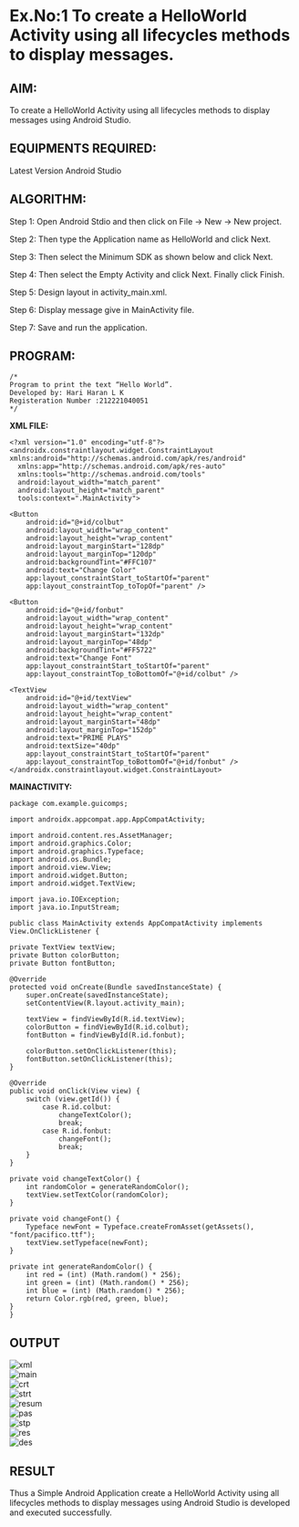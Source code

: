 # Ex.No:1 To create a HelloWorld Activity using all lifecycles methods to display messages.


## AIM:

To create a HelloWorld Activity using all lifecycles methods to display messages using Android Studio.

## EQUIPMENTS REQUIRED:

Latest Version Android Studio

## ALGORITHM:

Step 1: Open Android Stdio and then click on File -> New -> New project.

Step 2: Then type the Application name as HelloWorld and click Next. 

Step 3: Then select the Minimum SDK as shown below and click Next.

Step 4: Then select the Empty Activity and click Next. Finally click Finish.

Step 5: Design layout in activity_main.xml.

Step 6: Display message give in MainActivity file.

Step 7: Save and run the application.

## PROGRAM:
```
/*
Program to print the text “Hello World”.
Developed by: Hari Haran L K
Registeration Number :212221040051
*/
```
**XML FILE:**
    
    
    <?xml version="1.0" encoding="utf-8"?>
    <androidx.constraintlayout.widget.ConstraintLayout xmlns:android="http://schemas.android.com/apk/res/android"
      xmlns:app="http://schemas.android.com/apk/res-auto"
      xmlns:tools="http://schemas.android.com/tools"
      android:layout_width="match_parent"
      android:layout_height="match_parent"
      tools:context=".MainActivity">

    <Button
        android:id="@+id/colbut"
        android:layout_width="wrap_content"
        android:layout_height="wrap_content"
        android:layout_marginStart="128dp"
        android:layout_marginTop="120dp"
        android:backgroundTint="#FFC107"
        android:text="Change Color"
        app:layout_constraintStart_toStartOf="parent"
        app:layout_constraintTop_toTopOf="parent" />

    <Button
        android:id="@+id/fonbut"
        android:layout_width="wrap_content"
        android:layout_height="wrap_content"
        android:layout_marginStart="132dp"
        android:layout_marginTop="48dp"
        android:backgroundTint="#FF5722"
        android:text="Change Font"
        app:layout_constraintStart_toStartOf="parent"
        app:layout_constraintTop_toBottomOf="@+id/colbut" />

    <TextView
        android:id="@+id/textView"
        android:layout_width="wrap_content"
        android:layout_height="wrap_content"
        android:layout_marginStart="48dp"
        android:layout_marginTop="152dp"
        android:text="PRIME PLAYS"
        android:textSize="40dp"
        app:layout_constraintStart_toStartOf="parent"
        app:layout_constraintTop_toBottomOf="@+id/fonbut" />
    </androidx.constraintlayout.widget.ConstraintLayout>
        
**MAINACTIVITY:**
    
    package com.example.guicomps;

    import androidx.appcompat.app.AppCompatActivity;

    import android.content.res.AssetManager;
    import android.graphics.Color;
    import android.graphics.Typeface;
    import android.os.Bundle;
    import android.view.View;
    import android.widget.Button;
    import android.widget.TextView;

    import java.io.IOException;
    import java.io.InputStream;

    public class MainActivity extends AppCompatActivity implements View.OnClickListener {

    private TextView textView;
    private Button colorButton;
    private Button fontButton;

    @Override
    protected void onCreate(Bundle savedInstanceState) {
        super.onCreate(savedInstanceState);
        setContentView(R.layout.activity_main);

        textView = findViewById(R.id.textView);
        colorButton = findViewById(R.id.colbut);
        fontButton = findViewById(R.id.fonbut);

        colorButton.setOnClickListener(this);
        fontButton.setOnClickListener(this);
    }

    @Override
    public void onClick(View view) {
        switch (view.getId()) {
            case R.id.colbut:
                changeTextColor();
                break;
            case R.id.fonbut:
                changeFont();
                break;
        }
    }

    private void changeTextColor() {
        int randomColor = generateRandomColor();
        textView.setTextColor(randomColor);
    }

    private void changeFont() {
        Typeface newFont = Typeface.createFromAsset(getAssets(), "font/pacifico.ttf");
        textView.setTypeface(newFont);
    }

    private int generateRandomColor() {
        int red = (int) (Math.random() * 256);
        int green = (int) (Math.random() * 256);
        int blue = (int) (Math.random() * 256);
        return Color.rgb(red, green, blue);
    }
    }


## OUTPUT
   ![xml](https://github.com/HariHaranLK/Mobile-Application-Development/assets/132996089/87f3a213-a6ca-4f4e-ab4f-50fb865588ac) <br>
   ![main](https://github.com/HariHaranLK/Mobile-Application-Development/assets/132996089/88157ada-0f43-4851-8377-833b8e4074a6) <br>
   ![crt](https://github.com/HariHaranLK/Mobile-Application-Development/assets/132996089/5a3239ed-ecfe-47bc-86e4-eecf45ea03ad) <br>
   ![strt](https://github.com/HariHaranLK/Mobile-Application-Development/assets/132996089/8757021d-ab85-4fe2-8cf6-9aeff41d7e52) <br>
   ![resum](https://github.com/HariHaranLK/Mobile-Application-Development/assets/132996089/69ccd14f-999b-4879-8436-8c6c05074048) <br>
   ![pas](https://github.com/HariHaranLK/Mobile-Application-Development/assets/132996089/55d07c84-8ebb-4bf4-ba22-fc649e8e14df) <br>
   ![stp](https://github.com/HariHaranLK/Mobile-Application-Development/assets/132996089/8989f4ba-f9d7-4003-ab59-53c44342f978) <br>
   ![res](https://github.com/HariHaranLK/Mobile-Application-Development/assets/132996089/1ac2fe13-042c-4824-bac1-9c0ff6088593) <br>
   ![des](https://github.com/HariHaranLK/Mobile-Application-Development/assets/132996089/b7fddcc8-e2ef-4c22-bcca-d92572cf143b) <br>

## RESULT
Thus a Simple Android Application create a HelloWorld Activity using all lifecycles methods to display messages using Android Studio is developed and executed successfully.
